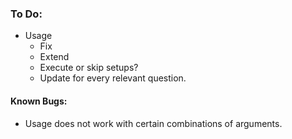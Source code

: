### To Do:
* Usage
    - Fix
    - Extend
    - Execute or skip setups?
    - Update for every relevant question.

#### Known Bugs:
* Usage does not work with certain combinations of arguments.